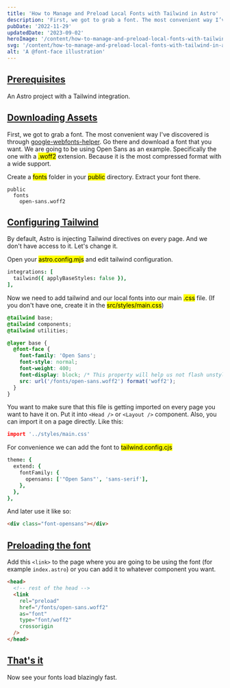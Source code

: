 ```yaml
---
title: 'How to Manage and Preload Local Fonts with Tailwind in Astro'
description: 'First, we got to grab a font. The most convenient way I’ve discovered is through google-webfonts-helper. Go there and download a font that you want. We are going to be using Open Sans as an example. Specifically the one with a .woff2 extension. Because it is the most compressed format with a wide support.'
pubDate: '2022-11-29'
updatedDate: '2023-09-02'
heroImage: '/content/how-to-manage-and-preload-local-fonts-with-tailwind-in-astro.png'
svg: '/content/how-to-manage-and-preload-local-fonts-with-tailwind-in-astro.svg'
alt: 'A @font-face illustration'
---
```


## [Prerequisites](#prerequisites)

An Astro project with a Tailwind integration.

## [Downloading Assets](#downloading-assets)

First, we got to grab a font. The most convenient way I've discovered is through <a href="https://gwfh.mranftl.com/fonts" target="_blank">google-webfonts-helper</a>. Go there and download a font that you want. We are going to be using Open Sans as an example. Specifically the one with a <mark>.woff2</mark> extension. Because it is the most compressed format with a wide support.

Create a <mark>fonts</mark> folder in your <mark>public</mark> directory. Extract your font there.

```
public
  fonts
    open-sans.woff2
```

## [Configuring Tailwind](#configuring-tailwind)

By default, Astro is injecting Tailwind directives on every page. And we don't have access to it. Let's change it.

Open your <mark>astro.config.mjs</mark> and edit tailwind configuration.

```coffee
integrations: [
  tailwind({ applyBaseStyles: false }),
],
```

Now we need to add tailwind and our local fonts into our main <mark>.css</mark> file. (If you don't have one, create it in the <mark>src/styles/main.css</mark>)

```css
@tailwind base;
@tailwind components;
@tailwind utilities;

@layer base {
  @font-face {
    font-family: 'Open Sans';
    font-style: normal;
    font-weight: 400;
    font-display: block; /* This property will help us not flash unstyled text for a couple hundred milliseconds, and then it would act like font-display: swap */
    src: url('/fonts/open-sans.woff2') format('woff2');
  }
}
```

You want to make sure that this file is getting imported on every page you want to have it on. Put it into `<Head />` or `<Layout />` component. Also, you can import it on a page directly. Like this:

```coffee
import '../styles/main.css'
```

For convenience we can add the font to <mark>tailwind.config.cjs</mark>

```coffee
theme: {
  extend: {
    fontFamily: {
      opensans: ['"Open Sans"', 'sans-serif'],
    },
  },
},
```

And later use it like so:

```html
<div class="font-opensans"></div>
```

## [Preloading the font](#preloading-the-font)

Add this `<link>` to the page where you are going to be using the font (for example `index.astro`) or you can add it to whatever component you want.

```html
<head>
  <!-- rest of the head -->
  <link
    rel="preload"
    href="/fonts/open-sans.woff2"
    as="font"
    type="font/woff2"
    crossorigin
  />
</head>
```

## [That's it](#thats-it)

Now see your fonts load blazingly fast.
